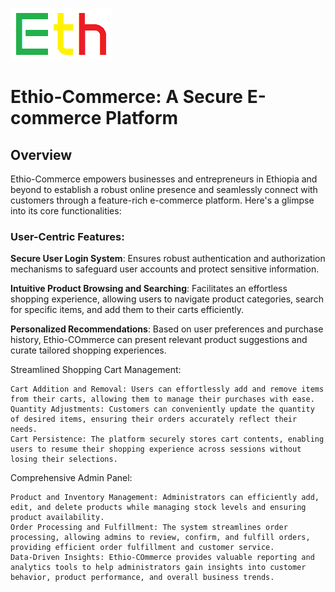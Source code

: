 ![preview](views/assets/img/logo.png)

# Ethio-Commerce: A Secure E-commerce Platform

## Overview

<p>Ethio-Commerce empowers businesses and entrepreneurs in Ethiopia and beyond to establish a robust online presence and seamlessly connect with customers through a feature-rich e-commerce platform. Here's a glimpse into its core functionalities:</p>

### User-Centric Features:
<p><strong>Secure User Login System</strong>: Ensures robust authentication and authorization mechanisms to safeguard user accounts and protect sensitive information.</p>
<p><strong>Intuitive Product Browsing and Searching</strong>: Facilitates an effortless shopping experience, allowing users to navigate product categories, search for specific items, and add them to their carts efficiently.</p>
<p><strong>Personalized Recommendations</strong>: Based on user preferences and purchase history, Ethio-COmmerce can present relevant product suggestions and curate tailored shopping experiences.</p>
Streamlined Shopping Cart Management:

    Cart Addition and Removal: Users can effortlessly add and remove items from their carts, allowing them to manage their purchases with ease.
    Quantity Adjustments: Customers can conveniently update the quantity of desired items, ensuring their orders accurately reflect their needs.
    Cart Persistence: The platform securely stores cart contents, enabling users to resume their shopping experience across sessions without losing their selections.

Comprehensive Admin Panel:

    Product and Inventory Management: Administrators can efficiently add, edit, and delete products while managing stock levels and ensuring product availability.
    Order Processing and Fulfillment: The system streamlines order processing, allowing admins to review, confirm, and fulfill orders, providing efficient order fulfillment and customer service.
    Data-Driven Insights: Ethio-COmmerce provides valuable reporting and analytics tools to help administrators gain insights into customer behavior, product performance, and overall business trends.
